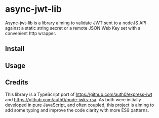 # async-jwt-lib

Async-jwt-lib is a library aiming to validate JWT sent to a nodeJS API against a static string secret or a remote JSON Web Key set with a convenient http wrapper.

## Install

## Usage

## Credits

This library is a TypeScript port of https://github.com/auth0/express-jwt and https://github.com/auth0/node-jwks-rsa.
As both were initially developed in pure JavaScript, and often coupled, this project is aiming to add some typing and improve the code clarity with more ES6 patterns.
